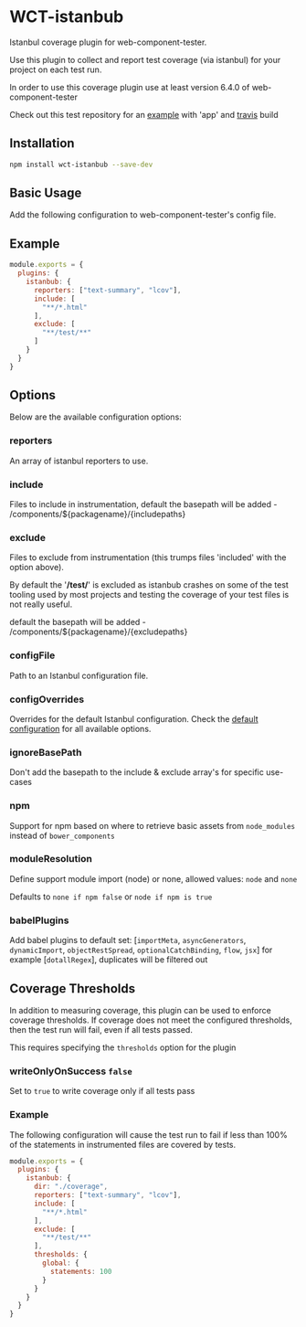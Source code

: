 WCT-istanbub
=============================

Istanbul coverage plugin for web-component-tester.

Use this plugin to collect and report test coverage (via istanbul) for
your project on each test run.

In order to use this coverage plugin use at least version 6.4.0 of web-component-tester

Check out this test repository for an [example](https://github.com/Bubbit/polymerTesting) with 'app' and [travis](https://travis-ci.org/Bubbit/polymerTesting) build  

## Installation

```sh
npm install wct-istanbub --save-dev
```

## Basic Usage

Add the following configuration to web-component-tester's config file.

## Example

```js
module.exports = {
  plugins: {
    istanbub: {
      reporters: ["text-summary", "lcov"],
      include: [
        "**/*.html"
      ],
      exclude: [
        "**/test/**"
      ]
    }
  }
}
```

## Options

Below are the available configuration options:

### reporters

An array of istanbul reporters to use.

### include

Files to include in instrumentation, default the basepath will be added - /components/${packagename}/{includepaths}

### exclude

Files to exclude from instrumentation (this trumps files 'included' with
the option above).

By default the '**/test/**' is excluded as istanbub crashes on some of the test tooling used by most projects
and testing the coverage of your test files is not really useful.

default the basepath will be added - /components/${packagename}/{excludepaths}

### configFile

Path to an Istanbul configuration file.

### configOverrides

Overrides for the default Istanbul configuration. Check the
[default configuration](https://github.com/istanbuljs/istanbuljs/blob/master/packages/istanbul-api/lib/config.js) for
all available options.

### ignoreBasePath

Don't add the basepath to the include & exclude array's for specific use-cases

### npm

Support for npm based on where to retrieve basic assets from `node_modules` instead of `bower_components`

### moduleResolution

Define support module import (node) or none, allowed values: `node` and `none`

Defaults to `none if npm false` or `node if npm is true` 

### babelPlugins

Add babel plugins to default set: [`importMeta`, `asyncGenerators`, `dynamicImport`, `objectRestSpread`, `optionalCatchBinding`, `flow`, `jsx`]
for example [`dotallRegex`], duplicates will be filtered out

## Coverage Thresholds

In addition to measuring coverage, this plugin can be used to enforce
coverage thresholds.  If coverage does not meet the configured thresholds,
then the test run will fail, even if all tests passed.

This requires specifying the `thresholds` option for the plugin

### writeOnlyOnSuccess `false`

Set to `true` to write coverage only if all tests pass  

### Example

The following configuration will cause the test run to fail if less
than 100% of the statements in instrumented files are covered by
tests.

```js
module.exports = {
  plugins: {
    istanbub: {
      dir: "./coverage",
      reporters: ["text-summary", "lcov"],
      include: [
        "**/*.html"
      ],
      exclude: [
        "**/test/**"
      ],
      thresholds: {
        global: {
          statements: 100
        }
      }
    }
  }
}
```
